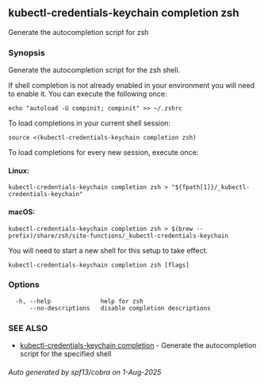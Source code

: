 ## kubectl-credentials-keychain completion zsh

Generate the autocompletion script for zsh

### Synopsis

Generate the autocompletion script for the zsh shell.

If shell completion is not already enabled in your environment you will need
to enable it.  You can execute the following once:

	echo "autoload -U compinit; compinit" >> ~/.zshrc

To load completions in your current shell session:

	source <(kubectl-credentials-keychain completion zsh)

To load completions for every new session, execute once:

#### Linux:

	kubectl-credentials-keychain completion zsh > "${fpath[1]}/_kubectl-credentials-keychain"

#### macOS:

	kubectl-credentials-keychain completion zsh > $(brew --prefix)/share/zsh/site-functions/_kubectl-credentials-keychain

You will need to start a new shell for this setup to take effect.


```
kubectl-credentials-keychain completion zsh [flags]
```

### Options

```
  -h, --help              help for zsh
      --no-descriptions   disable completion descriptions
```

### SEE ALSO

* [kubectl-credentials-keychain completion](kubectl-credentials-keychain_completion.md)	 - Generate the autocompletion script for the specified shell

###### Auto generated by spf13/cobra on 1-Aug-2025

